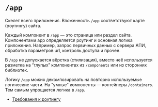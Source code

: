 # `/app`

Скелет всего приложения. Вложенность `/app` соответствуют карте (роутингу) сайта.

Каждый компонент в `/app` — это страница или раздел сайта. 
Компонентами app определяется роутинг и основная логика приложения. 
Например, запрос первичных данных с сервера АПИ, обработка параметров url, контроль доступа и прочее.

В `/app` не допускается вёрстка (стилизация), вместо неё используется разметка 
на “глупых” компонентах из `/components` или из сторонних библиотек.

Логику `/app` можно декомпозировать на повторно используемые логические части. 
На “умные” компоненты — контейнеры `/containers`. Тем самым упрощается логика в `/app`. 

- [Требования к роутингу](/docs/check/router.md)